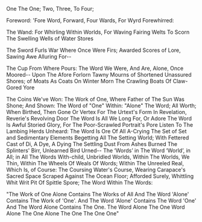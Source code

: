
One 
The One;
Two, Three,
To Four; 


Foreword:
'Fore Word, Forward, 
Four Wards, For Wyrd Forewhirred:

The Wand:
For Whirling Within Worlds, 
For Waving Fairing Welts To Scorn 
The Swelling Wells of Water Stores

The Sword
Furls War Where Once Were Firs;
Awarded Scores of Lore, Sawing Awe Alluring For--

The Cup From Where Pours:
The Word We Were, And Are, Alone, Once Moored--
Upon The Afore Forlorn Tawny Mourns 
of Shortened Unassured Shores;
of Moats As Coats On Winter Morn
The Crawling Boats Of Claw-Gored Yore 

The Coins We've Won:
The Work of One, Where Father of The Sun Was Shone;
And Shown:
The Word of "One" Within: "Alone"
The Word; All Worth; When Birthed, Then Gone 
Or Vertex For The Urtext's Form 
In Revelation, Reverie's Revolving Door
The Word Is All We Long For, Or Adore 
The Word Is Awful Storied Glory,
For The Poor-Scrawled Portrait's Pore
Listen To The Lambing Herds Unheard:
The Word Is Ore Of All A-Crying
The Set of Set and Sedimentary 
Elements Begetting All The Setting World;
With Fettered Cast of Di, A Dye, A Dying
The Settling Dust From Ashes Burned
The Splinters' Birr, Unlearned Bird Urned--
The ‘Words’ in The Word ‘World’, in All; 
in All The Words With-child, Unbridled Worlds, 
Within The Worlds, We Thin,
Within The Wheels Of Weals Of Words;
Within The Unreeled Real, Which Is, of Course:
The Coursing Water's Course, Wearing Carapace's Sacred Space Scraped Against The Ocean Floor;
Afforded Surely, Whittling Whit Writ Pit Of Spittle Spore;
The Word
Within The Words:

"The Work of One Alone Contains The Works of All
And The Word 'Alone' Contains The Work of 'One'.
And The Word 'Alone' Contains The Word 'One'
And The Word Alone Contains The One.
The Word Alone The One 
Word Alone The One 
Alone The One 
The One 
One"



